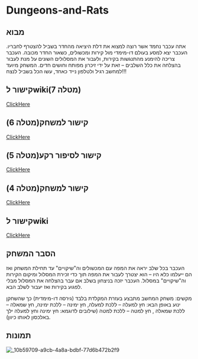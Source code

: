 # Dungeons-and-Rats

## מבוא

אתה עכבר נחמד אשר רוצה למצוא את דלת היציאה מהחדר בשביל להצטרף לחבריו.
העכבר יצא למסע בעולם דו-מימדי מול קירות ומכשולים, כשאור החדר מכובה. העכבר צריכה להימנע מהתנגשות בקירות, ולעבור את המסלולים השונים על מנת לעבור בהצלחה את כלל השלבים – זאת על ידי זיכרון מפותח וחושים חדים.
המשחק מיועד למחשב רגיל ולטלפון נייד כאחד, עשו הכל בשביל לנצח!!!

## קישור לwiki(מטלה 7)
[ClickHere](https://github.com/VideoGameTeam3/Dungeons-and-Moles/wiki/dynamic-components)

## קישור למשחק(מטלה 6)
[ClickHere](https://videogameteam3.itch.io/dungeons-and-rats)

## קישור לסיפור רקע(מטלה 5)
[ClickHere](https://videogameteam3.itch.io/background-story)

## קישור למשחק(מטלה 4)
[ClickHere](https://videogameteam3.itch.io/dungeons-and-moles)

## קישור לwiki
[ClickHere](https://github.com/VideoGameTeam3/Dungeons-and-Bats/wiki)

## הסבר המשחק

העכבר בכל שלב יראה את המפה עם המכשולים וה"שיקויים" עד תחילת המשחק ואז הם ייעלמו כלא היו – הוא יצטרך לעבור את המפה תוך כדי זכירת המסלול ומיקום הקירות וה"שיקויים" במסלול.
העכבר יזכה בניצחון בשלב אם עבר בהצלחה את המסלול מבלי לפגוע בקירות ואז יעבור לשלב הבא.

מקשים:
משחק המחשב מתבצע בעזרת המקלדת בלבד (גירסה דו-מימדית) כך שהשחקן ינוע באופן הבא: חץ למעלה – ללכת למעלה, חץ ימינה – ללכת ימינה, חץ שמאלה – ללכת שמאלה , חץ למטה – ללכת למטה (שילובים לדוגמא: חץ ימינה וחץ למעלה ילך באלכסון לאותו כיוון).

## תמונות

![_10b59709-a9cb-4a8a-bdbf-77d6b472b2f9](https://github.com/VideoGameTeam3/Dungeons-and-Moles/assets/118683420/7c7f9d80-21cd-4be4-a796-8cfb23780ca2)
